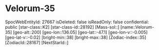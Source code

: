 ﻿---
location: [-47.1,136.05,200]
type: Station
tags:
- astro/Star

---

# Velorum-35

SpocWebEntityId: 27667
isDeleted: false
isReadOnly: false
confidential: public
[star-class::K2]
[star-class-id::28192]
[Mass-sol::]
[name::Velorum-35]
[geo-alt::200]
[geo-lon::136.05]
[geo-lat::-47.1]
[geo-lon-v::-0.005]
[geo-lat-v::-0.02]
[bright-min::38]
[bright-max::38]
[Zodiac-index::35]
[ZodiacId::28167]
[NextStarId::]

